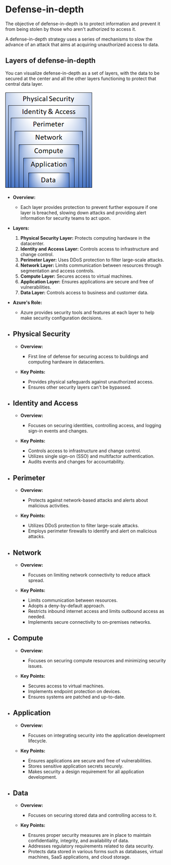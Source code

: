 # Defense-in-depth

The objective of defense-in-depth is to protect information and prevent it from being stolen by those who aren't authorized to access it.

A defense-in-depth strategy uses a series of mechanisms to slow the advance of an attack that aims at acquiring unauthorized access to data.

## Layers of defense-in-depth

You can visualize defense-in-depth as a set of layers, with the data to be secured at the center and all the other layers functioning to protect that central data layer.

![A diagram the defense in depth layers. From the center: data, application, compute, network, perimeter, identity & access, physical security.](image-5.png)


- **Overview:**
  - Each layer provides protection to prevent further exposure if one layer is breached, slowing down attacks and providing alert information for security teams to act upon.

- **Layers:**
  1. **Physical Security Layer:** Protects computing hardware in the datacenter.
  2. **Identity and Access Layer:** Controls access to infrastructure and change control.
  3. **Perimeter Layer:** Uses DDoS protection to filter large-scale attacks.
  4. **Network Layer:** Limits communication between resources through segmentation and access controls.
  5. **Compute Layer:** Secures access to virtual machines.
  6. **Application Layer:** Ensures applications are secure and free of vulnerabilities.
  7. **Data Layer:** Controls access to business and customer data.

- **Azure's Role:**
  - Azure provides security tools and features at each layer to help make security configuration decisions.

- ## Physical Security

  - **Overview:**
    - First line of defense for securing access to buildings and computing hardware in datacenters.

  - **Key Points:**
    - Provides physical safeguards against unauthorized access.
    - Ensures other security layers can't be bypassed.
- ## Identity and Access

  - **Overview:**
    - Focuses on securing identities, controlling access, and logging sign-in events and changes.

  - **Key Points:**
    - Controls access to infrastructure and change control.
    - Utilizes single sign-on (SSO) and multifactor authentication.
    - Audits events and changes for accountability.
- ## Perimeter

  - **Overview:**
    - Protects against network-based attacks and alerts about malicious activities.

  - **Key Points:**
    - Utilizes DDoS protection to filter large-scale attacks.
    - Employs perimeter firewalls to identify and alert on malicious attacks.
- ## Network

  - **Overview:**
    - Focuses on limiting network connectivity to reduce attack spread.

  - **Key Points:**
    - Limits communication between resources.
    - Adopts a deny-by-default approach.
    - Restricts inbound internet access and limits outbound access as needed.
    - Implements secure connectivity to on-premises networks.
- ## Compute

  - **Overview:**
    - Focuses on securing compute resources and minimizing security issues.

  - **Key Points:**
    - Secures access to virtual machines.
    - Implements endpoint protection on devices.
    - Ensures systems are patched and up-to-date.
- ## Application

  - **Overview:**
    - Focuses on integrating security into the application development lifecycle.

  - **Key Points:**
    - Ensures applications are secure and free of vulnerabilities.
    - Stores sensitive application secrets securely.
    - Makes security a design requirement for all application development.
- ## Data

  - **Overview:**
    - Focuses on securing stored data and controlling access to it.

  - **Key Points:**
    - Ensures proper security measures are in place to maintain confidentiality, integrity, and availability of data.
    - Addresses regulatory requirements related to data security.
    - Protects data stored in various forms such as databases, virtual machines, SaaS applications, and cloud storage.







